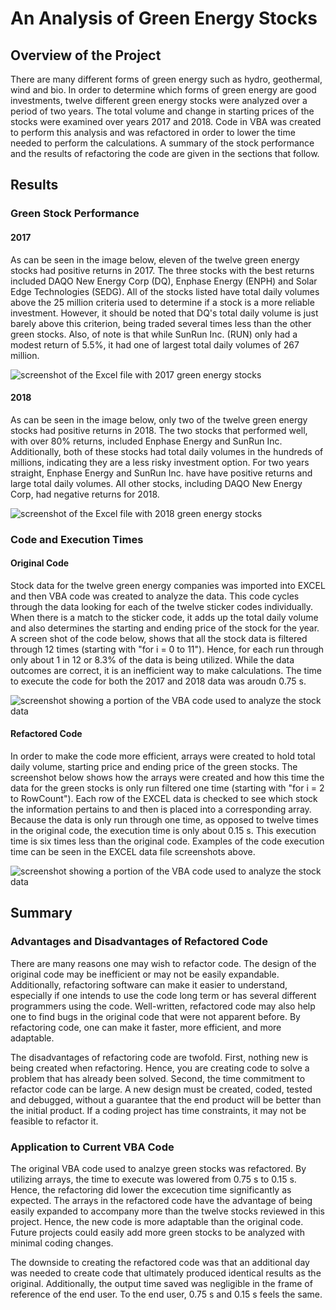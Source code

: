 # An Analysis of Green Energy Stocks
## Overview of the Project
There are many different forms of green energy such as hydro, geothermal, wind and bio.  In order to determine which forms of green energy are good investments, twelve different green energy stocks were analyzed over a period of two years.  The total volume and change in starting prices of the stocks were examined over years 2017 and 2018.  Code in VBA was created to perform this analysis and was refactored in order to lower the time needed to perform the calculations.  A summary of the stock performance and the results of refactoring the code are given in the sections that follow.   

## Results
### Green Stock Performance
#### 2017
As can be seen in the image below, eleven of the twelve green energy stocks had positive returns in 2017.  The three stocks with the best returns included DAQO New Energy Corp (DQ), Enphase Energy (ENPH) and Solar Edge Technologies (SEDG).  All of the stocks listed have total daily volumes above the 25 million criteria used to determine if a stock is a more reliable investment.  However, it should be noted that DQ's total daily volume is just barely above this criterion, being traded several times less than the other green stocks. Also, of note is that while SunRun Inc. (RUN) only had a modest return of 5.5%, it had one of largest total daily volumes of 267 million.  

![screenshot of the Excel file with 2017 green energy stocks](Resources/VBA_Challenge_2017.png)

#### 2018
As can be seen in the image below, only two of the twelve green energy stocks had positive returns in 2018.  The two stocks that performed well, with over 80% returns, included Enphase Energy and SunRun Inc.  Additionally, both of these stocks had total daily volumes in the hundreds of millions, indicating they are a less risky investment option.  For two years straight, Enphase Energy and SunRun Inc. have have positive returns and large total daily volumes.  All other stocks, including DAQO New Energy Corp, had negative returns for 2018.     

![screenshot of the Excel file with 2018 green energy stocks](Resources/VBA_Challenge_2018.png)

### Code and Execution Times
#### Original Code
Stock data for the twelve green energy companies was imported into EXCEL and then VBA code was created to analyze the data. This code cycles through the data looking for each of the twelve sticker codes individually.  When there is a match to the sticker code, it adds up the total daily volume and also determines the starting and ending price of the stock for the year.  A screen shot of the code below, shows that all the stock data is filtered through 12 times (starting with "for i = 0 to 11"). Hence, for each run through only about 1 in 12 or 8.3% of the data is being utilized.  While the data outcomes are correct, it is an inefficient way to make calculations.  The time to execute the code for both the 2017 and 2018 data was aroudn 0.75 s.    

![screenshot showing a portion of the VBA code used to analyze the stock data](Screenshots/allstocksanalysis.png)


#### Refactored Code
In order to make the code more efficient, arrays were created to hold total daily volume, starting price and ending price of the green stocks.  The screenshot below shows how the arrays were created and how this time the data for the green stocks is only run filtered one time (starting with "for i = 2 to RowCount").  Each row of the EXCEL data is checked to see which stock the information pertains to and then is placed into a corresponding array.  Because the data is only run through one time, as opposed to twelve times in the original code, the execution time is only about 0.15 s.  This execution time is six times less than the original code.  Examples of the code execution time can be seen in the EXCEL data file screenshots above.     

![screenshot showing a portion of the VBA code used to analyze the stock data](Screenshots/refactored_allstocksanalysis.png)

## Summary
### Advantages and Disadvantages of Refactored Code
There are many reasons one may wish to refactor code.  The design of the original code may be inefficient or may not be easily expandable.  Additionally, refactoring software can make it easier to understand, especially if one intends to use the code long term or has several different programmers using the code.  Well-written, refactored code may also help one to find bugs in the original code that were not apparent before.  By refactoring code, one can make it faster, more efficient, and more adaptable.  

The disadvantages of refactoring code are twofold.  First, nothing new is being created when refactoring.  Hence, you are creating code to solve a problem that has already been solved.  Second, the time commitment to refactor code can be large.  A new design must be created, coded, tested and debugged, without a guarantee that the end product will be better than the initial product.  If a coding project has time constraints, it may not be feasible to refactor it.    

### Application to Current VBA Code
The original VBA code used to analzye green stocks was refactored.  By utilizing arrays, the time to execute was lowered from 0.75 s to 0.15 s.  Hence, the refactoring did lower the excecution time significantly as expected.  The arrays in the refactored code have the advantage of being easily expanded to accompany more than the twelve stocks reviewed in this project.  Hence, the new code is more adaptable than the original code.  Future projects could easily add more green stocks to be analyzed with minimal coding changes.  

The downside to creating the refactored code was that an additional day was needed to create code that ultimately produced identical results as the original.  Additionally, the output time saved was negligible in the frame of reference of the end user.  To the end user, 0.75 s and 0.15 s feels the same.  


 

